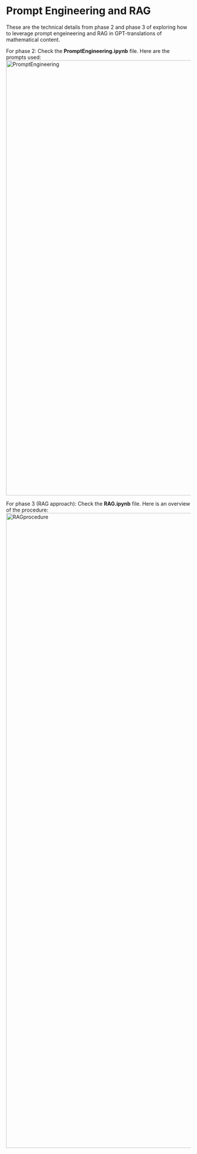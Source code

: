 # Prompt Engineering and RAG

These are the technical details from phase 2 and phase 3 of exploring how to leverage prompt engeineering and RAG in GPT-translations of mathematical content.

For phase 2: Check the **PromptEngineering.ipynb** file. Here are the prompts used: 
<img width="1184" alt="PromptEngineering" src="https://github.com/user-attachments/assets/2febf9c7-1f08-482c-b160-45564a71079b">

For phase 3 (RAG approach): Check the **RAG.ipynb** file. Here is an overview of the procedure:
<img width="1728" alt="RAGprocedure" src="https://github.com/user-attachments/assets/ce8f5985-dc61-405c-8623-9f99202bb7dd">
